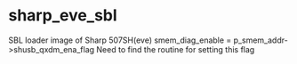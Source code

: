 # sharp_eve_sbl
SBL loader image of Sharp 507SH(eve)
smem_diag_enable = p_smem_addr->shusb_qxdm_ena_flag
Need to find the routine for setting this flag
